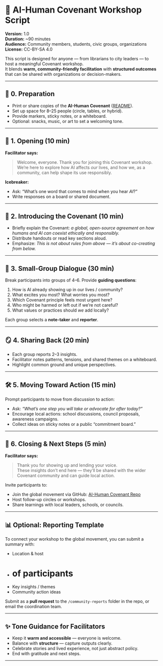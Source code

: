 # 🪩 AI-Human Covenant Workshop Script

**Version:** 1.0  
**Duration:** ~90 minutes  
**Audience:** Community members, students, civic groups, organizations  
**License:** CC-BY-SA 4.0  

This script is designed for anyone — from librarians to city leaders — to host a meaningful Covenant workshop.  
It blends **warm, community-friendly facilitation** with **structured outcomes** that can be shared with organizations or decision-makers.

---

## 📍 0. Preparation

- Print or share copies of the **AI-Human Covenant** ([README](../README.md)).  
- Set up space for 8–25 people (circle, tables, or hybrid).  
- Provide markers, sticky notes, or a whiteboard.  
- Optional: snacks, music, or art to set a welcoming tone.  

---

## 🪩 1. Opening (10 min)

**Facilitator says:**  
> Welcome, everyone. Thank you for joining this Covenant workshop.  
> We’re here to explore how AI affects *our* lives, and how we, as a community, can help shape its use responsibly.  

**Icebreaker:**  
- Ask: “What’s one word that comes to mind when you hear *AI*?”  
- Write responses on a board or shared document.  

---

## 📖 2. Introducing the Covenant (10 min)

- Briefly explain the Covenant: *a global, open-source agreement on how humans and AI can coexist ethically and responsibly.*  
- Distribute handouts or read key sections aloud.  
- Emphasize: *This is not about rules from above — it’s about co-creating from below.*  

---

## 🧠 3. Small-Group Dialogue (30 min)

Break participants into groups of 4–6. Provide **guiding questions**:

1. How is AI already showing up in our lives / community?  
2. What excites you most? What worries you most?  
3. Which Covenant principle feels most urgent here?  
4. Who might be harmed or left out if we’re not careful?  
5. What values or practices should *we* add locally?  

Each group selects a **note-taker** and **reporter**.

---

## 🪞 4. Sharing Back (20 min)

- Each group reports 2–3 insights.  
- Facilitator notes patterns, tensions, and shared themes on a whiteboard.  
- Highlight common ground and unique perspectives.  

---

## 🛠️ 5. Moving Toward Action (15 min)

Prompt participants to move from discussion to action:

- Ask: *“What’s one step you will take or advocate for after today?”*  
- Encourage local actions: school discussions, council proposals, awareness campaigns.  
- Collect ideas on sticky notes or a public “commitment board.”  

---

## 📝 6. Closing & Next Steps (5 min)

**Facilitator says:**  
> Thank you for showing up and lending your voice.  
> These insights don’t end here — they’ll be shared with the wider Covenant community and can guide local action.  

Invite participants to:  
- Join the global movement via GitHub: [AI-Human Covenant Repo](https://github.com/AICovenantForGood/AI-Human-Covenant)  
- Host follow-up circles or workshops.  
- Share learnings with local leaders, schools, or councils.  

---

## 📊 Optional: Reporting Template

To connect your workshop to the global movement, you can submit a summary with:  

- Location & host  
- # of participants  
- Key insights / themes  
- Community action ideas  

Submit as a **pull request** to the `/community-reports` folder in the repo, or email the coordination team.

---

## ✨ Tone Guidance for Facilitators

- Keep it **warm and accessible** — everyone is welcome.  
- Balance with **structure** — capture outputs clearly.  
- Celebrate stories and lived experience, not just abstract policy.  
- End with gratitude and next steps.  

---

